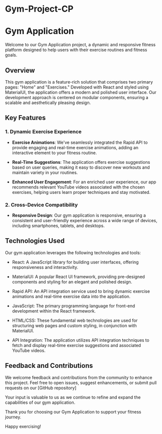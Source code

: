 # Gym-Project-CP
# Gym Application

Welcome to our Gym Application project, a dynamic and responsive fitness platform designed to help users with their exercise routines and fitness goals.

## Overview

This gym application is a feature-rich solution that comprises two primary pages: "Home" and "Exercises." Developed with React and styled using MaterialUI, the application offers a modern and polished user interface. Our development approach is centered on modular components, ensuring a scalable and aesthetically pleasing design.

## Key Features

### 1. Dynamic Exercise Experience

- **Exercise Animations**: We've seamlessly integrated the Rapid API to provide engaging and real-time exercise animations, adding an interactive element to your fitness routine.

- **Real-Time Suggestions**: The application offers exercise suggestions based on user queries, making it easy to discover new workouts and maintain variety in your routines.

- **Enhanced User Engagement**: For an enriched user experience, our app recommends relevant YouTube videos associated with the chosen exercises, helping users learn proper techniques and stay motivated.

### 2. Cross-Device Compatibility

- **Responsive Design**: Our gym application is responsive, ensuring a consistent and user-friendly experience across a wide range of devices, including smartphones, tablets, and desktops.



## Technologies Used

Our gym application leverages the following technologies and tools:

- React: A JavaScript library for building user interfaces, offering responsiveness and interactivity.

- MaterialUI: A popular React UI framework, providing pre-designed components and styling for an elegant and polished design.

- Rapid API: An API integration service used to bring dynamic exercise animations and real-time exercise data into the application.

- JavaScript: The primary programming language for front-end development within the React framework.

- HTML/CSS: These fundamental web technologies are used for structuring web pages and custom styling, in conjunction with MaterialUI.

- API Integration: The application utilizes API integration techniques to fetch and display real-time exercise suggestions and associated YouTube videos.

## Feedback and Contributions

We welcome feedback and contributions from the community to enhance this project. Feel free to open issues, suggest enhancements, or submit pull requests on our [GitHub repository]

Your input is valuable to us as we continue to refine and expand the capabilities of our gym application.

Thank you for choosing our Gym Application to support your fitness journey.

Happy exercising!
